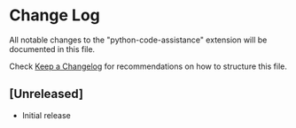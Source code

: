 # Change Log

All notable changes to the "python-code-assistance" extension will be documented in this file.

Check [Keep a Changelog](http://keepachangelog.com/) for recommendations on how to structure this file.

## [Unreleased]

- Initial release